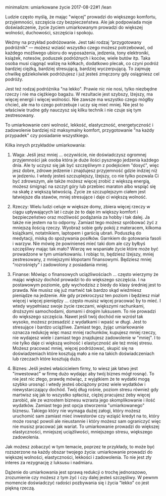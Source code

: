 minimalizm: umiarkowane życie
2017-08-22#1
/lean

Ludzie często myślą, że mając "więcej" prowadzi do większego komfortu, przyjemności,
szczęścia czy bezpieczeństwa. Ale jak podpowiada moje doświadczenie, życie życiem
umiarkowanym prowadzi do większej wolności, duchowości, szczęścia i spokoju.

Weźmy na przykład podróżowanie. Jest taki rodzaj “przygotowany podróżnik” —
możesz wziaść wszystko czego możesz potrzebować, od każdego możliwego ubioru do wyposażenia,
jedzenia, tony elektroniki, książek, notesów, poduszek podróżnych i
koców, wiele butów itp. Taka osoba musi ciągnąć walizę na kółkach,
dodatkowo plecak, co czyni podróż bardziej ciężką, bardziej
stresującą, bardziej wyczerpującą. To zajmuję chwilkę gdziekolwiek
podróżujesz i już jesteś zmęczony gdy osiągniesz cel podróży.

Jest też rodzaj podróżnika "na lekko". Prawie nic nie nosi, tylko niezbędne
rzeczy i nie ma ciężkiego bagażu. W rezultacie jest szybszy, lżejszy,
ma więcej energii i więcej wolności. Nie zawsze ma wszystko czego mógłby
chcieć, ale ma to czego potrzebuje i uczy się mieć mniej. Nie jest to właściwie
trudne gdy nauczysz się kilku technik i nie czuje się tym zestresowany.

To umiarkowanie ceni wolność, lekkość, elastyczność, energetyczność i
zadowolenie bardziej niż maksymalny komfort, przygotowanie "na każdy przypadek"
czy posiadanie wszystkiego.

Kilka innych przykładów umiarkowania:

1. Waga: Jeśli jesz mniej … oczywiście, nie doświadczysz ogromnej przyjemności
   jak osoba która je duże ilości pysznego jedzenia każdego dnia. Ale ty uczysz
   się jak być szczęśliwym z podejściem "dosyć", więc jesz dobre, zdrowe jedzenie i
   znajdujesz przyjemność gdzie indziej niż w jedzeniu. I wtedy jesteś
   szczuplejszy, lżejszy, co nie tylko pozwala Ci być zdrowszym, ale także możesz
   więcej zrobić z większą energią, możesz śmignąć na szczyt góry lub przebiec
   maraton albo wspiąć się na skałę z większą łatwością. Życie ze szczuplejszym
   ciałem jest łatwiejsze dla stawów, mniej stresujące i daje ci większą wolność.

2. Rzeczy: Wielu ludzi celuje w większe domy, zbiera więcej rzeczy w ciągu
   upływających lat i czuje że to daje im większy komfort i bezpieczeństwo oraz
   możliwość podążania za hobby i tak dalej. Ja także nie jestem na to odporny.
   Zamiast tego możesz spróbować żyć z mniejszą ilością rzeczy. Wyobraż sobie goły
   pokój z materacem, kilkoma książkami, notatnikiem, laptopem i garścią ubrań.
   Poduszką do medytacji, miską do spożywania posiłków. Garnkiem do gotowania
   fasoli i warzyw. Nie mówię że powinieneś mieć taki dom ale czy byłbyś szczęśliwy
   mając tak mało? Wierzę we wspaniałe życie które może być prowadzone w tym 
   umiarkowaniu. I robiąc to, będziesz lżejszy, mniej zestresowany, z mniejszymi
   kłopotami finansowymi. Będziesz mniej "rozrośnięty" i zadowolony z posiadania
   mniej.

3. Finanse: Mówiąc o finansowych uciążliwościach … często wierzymy że mając większy
   dochód prowadzi to do większego szczęścia. I na postawowym poziomie, gdy 
   wychodzisz z biedy do klasy średniej jest to prawda. Nie musisz się już martwić
   tak bardzo skąd wieźmiesz pieniądze na jedzenie. Ale gdy przekroczysz ten poziom i
   będziesz miał więcej i więcej pieniędzy … często musisz więcej pracować by to
   mieć. I wtedy wypełniasz swoje życie rzeczami, większymi rachunkami, droższymi
   samochodami, domami i drogim luksusem. To nie prowadzi do większego szczęścia.
   Nawet jeśli twój dochód nie wzrósł tak wysoko, możesz przesadzić z wydatkami i
   wpaść w długi. Jest to stresujące i bardzo uciążliwe. Zamiast tego, żyjąc
   umiarkowanie oznacza redukcję więc masz mniej rachunków, kupujesz mniej rzeczy,
   nie wydajesz wiele i zamiast tego znajdujesz zadowolenie w "mniej". I to nie
   tylko daje ci większą wolność i elastyczność ale też mniej stresu. Możesz
   pracować mniej, więcej podróżować, skupić się na doświadzeniach które kosztują
   mało a nie na takich doświadczeniach lub rzeczach które kosztują dużo.

4. Biznes: Jeśli jesteś właścicielem firmy, to wiesz jak łatwo jest "inwestować"
   w firmę dużo wydając aby twój biznes mógł rosnąć. To nie jest nic złego,
   prawdę mówiąc, z wyjątkiem że te wydatki mogą szybko urosnąć i wtedy jesteś
   obciążony przez wiele wydatków i niewystarczający dochód. Twój dług rośnie,
   poziom stresu również gdy martwisz się jak to wszystko spłacisz, ciężej
   pracujesz żeby więcej zarobić, ale ze wzrostem biznesu wzrasta jego
   skomplikowanie i ilość wydatków. Zamiast tego jest opcja stworzenia
   "umiarkowanego" biznesu. Takiego który nie wymaga dużej załogi, który możesz
   uruchomić sam zamiast mieć inwestorów czy wziąść kredyt na to, który może rosnąć
   powoli ale nieustannie i który możesz sam ograniczyć więc nie musisz pracować
   jak wariat. To umiarkowanie prowadzi do większej elastyczności, mniejszej
   uciążliwości, mniejszego stresu, większego zadowolenia.

Jak możesz zobaczyć w tym temacie, poprzez te przykłady, to może być rozszerzone
na każdy obszar twojego życia: umiarkowanie prowadzi do większej wolności,
elastyczności, lekkości i zadowolenia. To nie jest zły interes za rezygnację z
luksusu i nadmiaru.

Dążenie do umiarkowania jest sprawą redukcji o trochę jednorazowo, zrozumienie
czy możesz z tym żyć i czy dalej jesteś szczęśliwy. W pewnm momencie doświadczyć
radości pozbywania się i życia "lekko" co jest piękną rzeczą.

